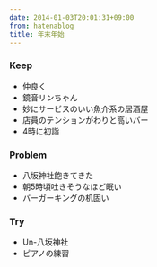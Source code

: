 ```yaml
---
date: 2014-01-03T20:01:31+09:00
from: hatenablog
title: 年末年始
---
```

### Keep

- 仲良く
- 鏡音リンちゃん
- 妙にサービスのいい魚介系の居酒屋
- 店員のテンションがわりと高いバー
- 4時に初詣

### Problem

- 八坂神社飽きてきた
- 朝5時頃吐きそうなほど眠い
- バーガーキングの机固い

### Try

- Un-八坂神社
- ピアノの練習
